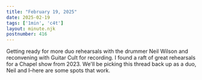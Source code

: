 ```yaml
---
title: "February 19, 2025"
date: 2025-02-19
tags: ['1min', 'c4t']
layout: minute.njk
postnumber: 416
---
```

Getting ready for more duo rehearsals with the drummer Neil Wilson and reconvening with Guitar Cult for recording. I found a raft of great rehearsals for a Chapel show from 2023. We'll be picking this thread back up as a duo, Neil and I–here are some spots that work.